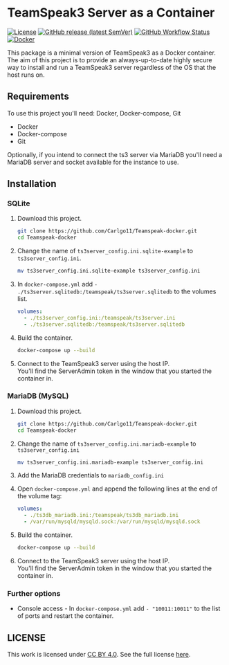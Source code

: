 # TeamSpeak3 Server as a Container

[![License](https://img.shields.io/github/license/Carlgo11/Teamspeak-docker?color=00b1d6&style=for-the-badge)][license]
[![GitHub release (latest SemVer)](https://img.shields.io/github/v/release/Carlgo11/Teamspeak-docker?style=for-the-badge)][version]
[![GitHub Workflow Status](https://img.shields.io/github/workflow/status/Carlgo11/Teamspeak-docker/Docker?style=for-the-badge)][workflow]
[![Docker](https://img.shields.io/badge/Docker-Download-2496ed?style=for-the-badge&logo=docker&logoColor=fff)][docker]    

This package is a minimal version of TeamSpeak3 as a Docker container.  
The aim of this project is to provide an always-up-to-date highly secure way to install and run a TeamSpeak3 server regardless of the OS that the host runs on.

## Requirements

To use this project you'll need:
Docker, Docker-compose, Git
* Docker
* Docker-compose
* Git

Optionally, if you intend to connect the ts3 server via MariaDB you'll need a MariaDB server and socket available for the instance to use.

## Installation

### SQLite

1. Download this project.
    ```BASH
    git clone https://github.com/Carlgo11/Teamspeak-docker.git
    cd Teamspeak-docker
    ```

1. Change the name of `ts3server_config.ini.sqlite-example` to `ts3server_config.ini`.
    ```BASH
    mv ts3server_config.ini.sqlite-example ts3server_config.ini
    ```

1. In `docker-compose.yml` add `- ./ts3server.sqlitedb:/teamspeak/ts3server.sqlitedb` to the volumes list.
    ```YAML
    volumes:
      - ./ts3server_config.ini:/teamspeak/ts3server.ini
      - ./ts3server.sqlitedb:/teamspeak/ts3server.sqlitedb
    ```

1. Build the container. 
    ```BASH
    docker-compose up --build
    ```

1. Connect to the TeamSpeak3 server using the host IP.  
You'll find the ServerAdmin token in the window that you started the container in.

### MariaDB (MySQL)

1. Download this project.
    ```BASH
    git clone https://github.com/Carlgo11/Teamspeak-docker.git
    cd Teamspeak-docker
    ```

1. Change the name of `ts3server_config.ini.mariadb-example` to `ts3server_config.ini`
    ```BASH
    mv ts3server_config.ini.mariadb-example ts3server_config.ini
    ```

1. Add the MariaDB credentials to `mariadb_config.ini`

1. Open `docker-compose.yml` and append the following lines at the end of the volume tag:
    ```YAML
    volumes:
      - ./ts3db_mariadb.ini:/teamspeak/ts3db_mariadb.ini
      - /var/run/mysqld/mysqld.sock:/var/run/mysqld/mysqld.sock
    ```

1. Build the container.
    ```BASH
    docker-compose up --build
    ```

1. Connect to the TeamSpeak3 server using the host IP.  
You'll find the ServerAdmin token in the window that you started the container in.

### Further options

* Console access - In `docker-compose.yml` add `- "10011:10011"` to the list of ports and restart the container.

## LICENSE

This work is licensed under [CC BY 4.0](https://creativecommons.org/licenses/by/4.0/). See the full license [here][license].

[license]: LICENSE
[version]: https://github.com/Carlgo11/Teamspeak-docker/releases/latest
[workflow]: https://github.com/Carlgo11/Teamspeak-docker/actions?query=workflow%3ADocker
[docker]: https://hub.docker.com/r/carlgo11/teamspeak